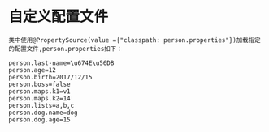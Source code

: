 # 自定义配置文件

    类中使用@PropertySource(value ={"classpath: person.properties"})加载指定的配置文件,person.properties如下：

~~~properties
person.last-name=\u674E\u56DB
person.age=12
person.birth=2017/12/15
person.boss=false
person.maps.k1=v1
person.maps.k2=14
person.lists=a,b,c
person.dog.name=dog
person.dog.age=15
~~~
